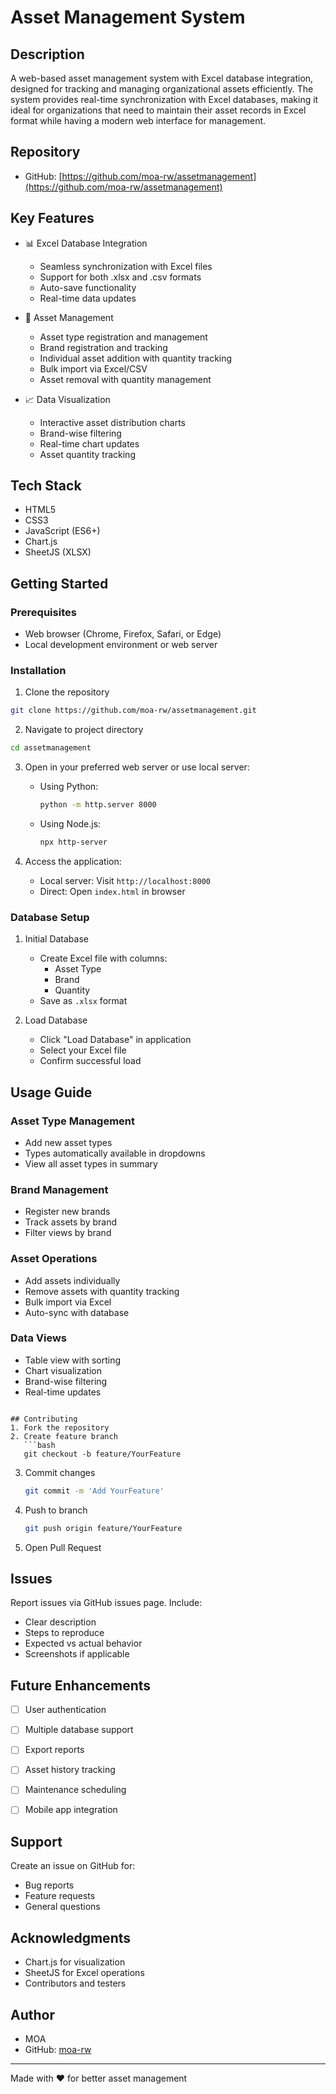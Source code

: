# Asset Management System

## Description
A web-based asset management system with Excel database integration, designed for tracking and managing organizational assets efficiently. The system provides real-time synchronization with Excel databases, making it ideal for organizations that need to maintain their asset records in Excel format while having a modern web interface for management.

## Repository
- GitHub: [https://github.com/moa-rw/assetmanagement](https://github.com/moa-rw/assetmanagement)

## Key Features
- 📊 Excel Database Integration
  - Seamless synchronization with Excel files
  - Support for both .xlsx and .csv formats
  - Auto-save functionality
  - Real-time data updates

- 🏢 Asset Management
  - Asset type registration and management
  - Brand registration and tracking
  - Individual asset addition with quantity tracking
  - Bulk import via Excel/CSV
  - Asset removal with quantity management

- 📈 Data Visualization
  - Interactive asset distribution charts
  - Brand-wise filtering
  - Real-time chart updates
  - Asset quantity tracking

## Tech Stack
- HTML5
- CSS3
- JavaScript (ES6+)
- Chart.js
- SheetJS (XLSX)

## Getting Started

### Prerequisites
- Web browser (Chrome, Firefox, Safari, or Edge)
- Local development environment or web server

### Installation

1. Clone the repository
```bash
git clone https://github.com/moa-rw/assetmanagement.git
```

2. Navigate to project directory
```bash
cd assetmanagement
```

3. Open in your preferred web server or use local server:
   - Using Python:
     ```bash
     python -m http.server 8000
     ```
   - Using Node.js:
     ```bash
     npx http-server
     ```

4. Access the application:
   - Local server: Visit `http://localhost:8000`
   - Direct: Open `index.html` in browser

### Database Setup

1. Initial Database
   - Create Excel file with columns:
     - Asset Type
     - Brand
     - Quantity
   - Save as `.xlsx` format

2. Load Database
   - Click "Load Database" in application
   - Select your Excel file
   - Confirm successful load

## Usage Guide

### Asset Type Management
- Add new asset types
- Types automatically available in dropdowns
- View all asset types in summary

### Brand Management
- Register new brands
- Track assets by brand
- Filter views by brand

### Asset Operations
- Add assets individually
- Remove assets with quantity tracking
- Bulk import via Excel
- Auto-sync with database

### Data Views
- Table view with sorting
- Chart visualization
- Brand-wise filtering
- Real-time updates

```

## Contributing
1. Fork the repository
2. Create feature branch
   ```bash
   git checkout -b feature/YourFeature
   ```
3. Commit changes
   ```bash
   git commit -m 'Add YourFeature'
   ```
4. Push to branch
   ```bash
   git push origin feature/YourFeature
   ```
5. Open Pull Request

## Issues
Report issues via GitHub issues page. Include:
- Clear description
- Steps to reproduce
- Expected vs actual behavior
- Screenshots if applicable

## Future Enhancements
- [ ] User authentication
- [ ] Multiple database support
- [ ] Export reports
- [ ] Asset history tracking
- [ ] Maintenance scheduling
- [ ] Mobile app integration


## Support
Create an issue on GitHub for:
- Bug reports
- Feature requests
- General questions

## Acknowledgments
- Chart.js for visualization
- SheetJS for Excel operations
- Contributors and testers

## Author
- MOA
- GitHub: [moa-rw](https://github.com/moa-rw)

---
Made with ❤️ for better asset management
